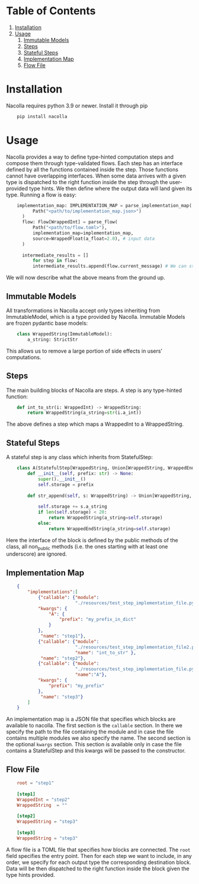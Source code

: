 
# Table of Contents

1.  [Installation](#org70e4049)
2.  [Usage](#orgb508a19)
    1.  [Immutable Models](#org0af78d0)
    2.  [Steps](#org0b869c1)
    3.  [Stateful Steps](#org361d033)
    4.  [Implementation Map](#orgcaba283)
    5.  [Flow File](#orge205dca)



<a id="org70e4049"></a>

# Installation

Nacolla requires python 3.9 or newer.
Install it through pip
```bash
    pip install nacolla
```

<a id="orgb508a19"></a>

# Usage

Nacolla provides a way to define type-hinted computation steps and compose them through type-validated flows.
Each step has an interface defined by all the functions contained inside the step. Those functions cannot have overlapping interfaces. When some data arrives with a given type is dispatched to the right function inside the step through the user-provided type hints. We then define where the output data will land given its type.
Running a flow is easy:
```python
    implementation_map: IMPLEMENTATION_MAP = parse_implementation_map(
          Path("<path/to/implementation_map.json>")
      )
      flow: Flow[WrappedInt] = parse_flow(
          Path("<path/to/flow.toml>"),
          implementation_map=implementation_map,
          source=WrappedFloat(a_float=2.0), # input data
      )
    
      intermediate_results = []
          for step in flow:
          intermediate_results.append(flow.current_message) # We can store intermediate results
```
We will now describe what the above means from the ground up.


<a id="org0af78d0"></a>

## Immutable Models

All transformations in Nacolla accept only types inheriting from ImmutableModel, which is a type provided by Nacolla.
Immutable Models are frozen pydantic base models:
```python
    class WrappedString(ImmutableModel):
        a_string: StrictStr
```
This allows us to remove a large portion of side effects in users&rsquo; computations.


<a id="org0b869c1"></a>

## Steps

The main building blocks of Nacolla are steps.
A step is any type-hinted function:
```python
    def int_to_str(i: WrappedInt) -> WrappedString:
        return WrappedString(a_string=str(i.a_int))
```
The above defines a step which maps a WrappedInt to a WrappedString.


<a id="org361d033"></a>

## Stateful Steps

A stateful step is any class which inherits from StatefulStep:
```python
    class A(StatefulStep[WrappedString, Union[WrappedString, WrappedEndString]]):
        def __init__(self, prefix: str) -> None:
            super().__init__()
            self.storage = prefix
    
        def str_append(self, s: WrappedString) -> Union[WrappedString, WrappedEndString]:
    
            self.storage += s.a_string
            if len(self.storage) < 20:
                return WrappedString(a_string=self.storage)
            else:
                return WrappedEndString(a_string=self.storage)
```
Here the interface of the block is defined by the public methods of the class, all non<sub>public</sub> methods (i.e. the ones starting with at least one underscore) are ignored.


<a id="orgcaba283"></a>

## Implementation Map
```json
    {
        "implementations":[
            {"callable": {"module":
                          "./resources/test_step_implementation_file.py"},
            "kwargs": {
                "A": {
                    "prefix": "my_prefix_in_dict"
                }
            },
             "name": "step1"},
            {"callable": {"module":
                          "./resources/test_step_implementation_file2.py",
                          "name": "int_to_str" },
             "name": "step2"},
            {"callable": {"module":
                          "./resources/test_step_implementation_file.py",
                          "name":"A"},
            "kwargs": {
                "prefix": "my_prefix"
            },
             "name": "step3"}
        ]
    }
```
An implementation map is a JSON file that specifies which blocks are available to nacolla.
The first section is the `callable` section. In there we specify the path to the file containing the module and in case the file contains multiple modules we also specify the name.
The second section is the optional `kwargs` section. This section is available only in case the file contains a StatefulStep and this kwargs will be passed to the constructor.


<a id="orge205dca"></a>

## Flow File
```toml
    root = "step1"
    
    [step1]
    WrappedInt = "step2"
    WrappedString  = ""
    
    [step2]
    WrappedString = "step3"
    
    [step3]
    WrappedString = "step3"
```
A flow file is a TOML file that specifies how blocks are connected.
The `root` field specifies the entry point.
Then for each step we want to include, in any order, we specify for each output type the corresponding destination block.
Data will be then dispatched to the right function inside the block given the type hints provided.

